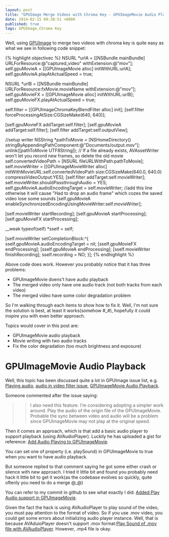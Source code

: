 ```yaml
---
layout: post
title: "GPUImage Merge Videos with Chroma Key - GPUImageMovie Audio Playback"
date: 2014-02-15 09:38:51 +0800
published: true
tags: GPUImage,Chroma Key
---
```


Well, using [GPUImage](https://github.com/BradLarson/GPUImage) to merge two videos with chroma key is quite easy as what we see in following code snippet:

{% highlight objectivec %} 
NSURL *urlA = [[NSBundle mainBundle] URLForResource:@"captured_video" withExtension:@"mov"];
self.gpuMovieA = [[GPUImageMovie alloc] initWithURL:urlA];
self.gpuMovieA.playAtActualSpeed = true;

NSURL *urlB = [[NSBundle mainBundle] URLForResource:fxMovie.movieName withExtension:@"mov"];
self.gpuMovieFX = [[GPUImageMovie alloc] initWithURL:urlB];
self.gpuMovieFX.playAtActualSpeed = true;

self.filter = [[GPUImageChromaKeyBlendFilter alloc] init];
[self.filter forceProcessingAtSize:CGSizeMake(640, 640)];

[self.gpuMovieFX addTarget:self.filter];
[self.gpuMovieA addTarget:self.filter];
[self.filter addTarget:self.outputView];

//setup writer
NSString *pathToMovie = [NSHomeDirectory() stringByAppendingPathComponent:@"Documents/output.mov"];
unlink([pathToMovie UTF8String]); // If a file already exists, AVAssetWriter won't let you record new frames, so delete the old movie
self.convertedVideoPath = [NSURL fileURLWithPath:pathToMovie];
self.movieWriter = [[GPUImageMovieWriter alloc] initWithMovieURL:self.convertedVideoPath
                                                            size:CGSizeMake(640.0, 640.0) compressVideoOutput:YES];
[self.filter addTarget:self.movieWriter];    
self.movieWriter.shouldPassthroughAudio = YES;
self.gpuMovieA.audioEncodingTarget = self.movieWriter;
//add this line otherwise it will cause "Had to drop an audio frame" which cozes the saved video lose some sounds
[self.gpuMovieA enableSynchronizedEncodingUsingMovieWriter:self.movieWriter];

[self.movieWriter startRecording];
[self.gpuMovieA startProcessing];
[self.gpuMovieFX startProcessing];

__weak typeof(self) *sself = self;

[self.movieWriter setCompletionBlock:^{
    sself.gpuMovieA.audioEncodingTarget = nil;
    [sself.gpuMovieFX endProcessing];
    [sself.gpuMovieA endProcessing];
    [sself.movieWriter finishRecording];
    sself.recording = NO;
}];
{% endhighlight %} 	

Above code does work. However you probably notice that it has three problems:

* GPUImageMovie doens't have audio playback
* The merged video only have one audio track (not both tracks from each video)
* The merged video have some color degradation problem


So I'm walking through each items to show how to fix it. Well, I'm not sure the solution is best, at least it works(somehow #_#), hopefully it could inspire you with even better approach.

Topics would cover in this post are:

* GPUImageMovie audio playback 
* Movie writing with two audio tracks
* Fix the color degradation (too much brightness and exposure)

# GPUImageMovie Audio Playback

Well, this topic has been discussed quite a lot in GPUImage issue list, e.g. [Playing audio](https://github.com/BradLarson/GPUImage/issues/458), [audio in video filter issue](https://github.com/BradLarson/GPUImage/issues/306), [GPUImageMovie Audio Playback](https://github.com/BradLarson/GPUImage/issues/583).

Someone commented after the issue saying:

>> I also need this feature. I'm considering adopting a simpler work around. Play the audio of the origin file of the GPUImageMovie. Probable the sync between video and audio will be a problem since GPUImageMovie may not play at the original speed.

Then it comes an approach, which is that add a basic audio player to support playback (using AVAudioPlayer). Luckily he has uploaded a gist for reference: [Add Audio Playing to GPUImageMovie](https://gist.github.com/anonymous/5112961). 

You can set one of property (i.e. playSound) in GPUImageMovie to true when you want to have audio playback.

But someone replied to that comment saying he got some either crash or slience with new approach. I tried it little bit and found you probably need hack it little bit to get it work(as the codebase evolves so quickly, quite oftenly you need to do a merge @_@)

You can refer to my commit in github to see what exactly I did: 
[Added Play Audio support in GPUImageMovie](https://github.com/tuo/GPUImage/commit/b96d2d1ab43d99b018066d86834cce914cf02171).

Given the fact the hack is using AVAudioPlayer to play sound of the video, you must pay attention to the format of video. So if you use .mov video, you could get some errors about initializing audio player instance. Well, that is because AVAduioPlayer doesn't support .mov format:[Play Sound of .mov file with AVAudioPlayer](http://stackoverflow.com/questions/12531330/play-sound-of-mov-file-with-avaudioplayer). However, .mp4 file is okay.







